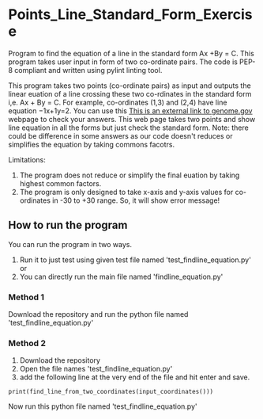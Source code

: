 # Points_Line_Standard_Form_Exercise
Program to find the equation of a line in the standard form Ax +By = C. 
This program takes user input in form of two co-ordinate pairs. The code is 
PEP-8 compliant and written using pylint linting tool.

This program takes two points (co-ordinate pairs) as input and outputs the linear euation of a line 
crossing these two co-rdinates in the standard form i,e. Ax + By = C. 
For example, co-ordinates (1,3) and (2,4) have line equation −1x+1y=2. 
You can use this [This is an external link to genome.gov](https://www.mathwarehouse.com/calculators/equation-line-from-2-points.php) webpage to check your answers. This web page takes two points and show line equation in all the forms but just check the standard form. Note: there could be difference in some answers as our code doesn't 
reduces or simplifies the equation by taking commons facotrs. 

Limitations: 
1. The program does not reduce or simplify the final euation by taking highest common factors. 
2. The program is only designed to take x-axis and y-axis values for co-ordinates in -30 to +30 range. So, it will show error message!

## How to run the program
You can run the program in two ways. 
1. Run it to just test using given test file named 'test_findline_equation.py' or 
2. You can directly run the main file named 'findline_equation.py'

### Method 1
Download the repository and run the python file named 'test_findline_equation.py'  

### Method 2
1. Download the repository  <br>
2. Open the file names 'test_findline_equation.py' <br>
3. add the following line at the very end of the file and hit enter and save. 
```
print(find_line_from_two_coordinates(input_coordinates()))
```
Now run this python file named 'test_findline_equation.py'

